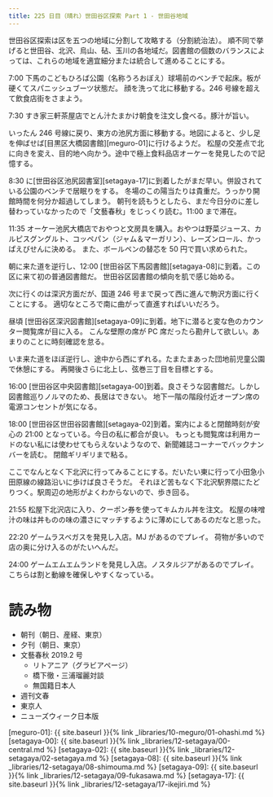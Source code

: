 ```yaml
---
title: 225 日目（晴れ）世田谷区探索 Part 1 - 世田谷地域
---
```


世田谷区探索は区を五つの地域に分割して攻略する（分割統治法）。
順不同で挙げると世田谷、北沢、烏山、砧、玉川の各地域だ。図書館の個数のバランスによっては、これらの地域を適宜細分または統合して進めることにする。

7:00 下馬のこどもひろば公園（名称うろおぼえ）球場前のベンチで起床。板が硬くてスパニッシュブーツ状態だ。
顔を洗って北に移動する。246 号線を超えて飲食店街をさまよう。

7:30 すき家三軒茶屋店でとん汁たまかけ朝食を注文し食べる。豚汁が旨い。

いったん 246 号線に戻り、東方の池尻方面に移動する。地図によると、少し足を伸ばせば[目黒区大橋図書館][meguro-01]に行けるようだ。
松屋の交差点で北に向きを変え、目的地へ向かう。途中で極上食料品店オーケーを発見したので記憶する。

8:30 に[世田谷区池尻図書室][setagaya-17]に到着したがまだ早い。併設されている公園のベンチで居眠りをする。
冬場のこの陽当たりは貴重だ。うっかり開館時間を何分か超過してしまう。
朝刊を読もうとしたら、まだ今日分のに差し替わっていなかったので「文藝春秋」をじっくり読む。11:00 まで滞在。

11:35 オーケー池尻大橋店でおやつと文房具を購入。おやつは野菜ジュース、カルピスグングルト、コッペパン（ジャム＆マーガリン）、レーズンロール、かっぱえびせんに決める。
また、ボールペンの替芯を 50 円で買い求められた。

朝に来た道を逆行し、12:00 [世田谷区下馬図書館][setagaya-08]に到着。この区に来て初の普通図書館だ。
世田谷区図書館の傾向を肌で感じ始める。

次に行くのは深沢方面だが、国道 246 号まで戻って西に進んで駒沢方面に行くことにする。
適切なところで南に曲がって直進すればいいだろう。

昼頃 [世田谷区深沢図書館][setagaya-09]に到着。地下に潜ると変な色のカウンター閲覧席が目に入る。
こんな壁際の席が PC 席だったら勘弁して欲しい。あまりのことに時刻確認を怠る。

いま来た道をほぼ逆行し、途中から西にずれる。たまたまあった団地前児童公園で休憩にする。
再開後さらに北上し、弦巻三丁目を目標とする。

16:00 [世田谷区中央図書館][setagaya-00]到着。良さそうな図書館だ。しかし図書館巡りノルマのため、長居はできない。
地下一階の階段付近オープン席の電源コンセントが気になる。

18:00 [世田谷区世田谷図書館][setagaya-02]到着。案内によると閉館時刻が安心の 21:00 となっている。今日の私に都合が良い。
もっとも閲覧席は利用カードのない私には使わせてもらえないようなので、新聞雑誌コーナーでバックナンバーを読む。
閉館ギリギリまで粘る。

ここでなんとなく下北沢に行ってみることにする。だいたい東に行って小田急小田原線の線路沿いに歩けば良さそうだ。
それほど苦もなく下北沢駅界隈にたどりつく。駅周辺の地形がよくわからないので、歩き回る。

21:55 松屋下北沢店に入り、クーポン券を使ってキムカル丼を注文。
松屋の味噌汁の味は丼ものの味の濃さにマッチするように薄めにしてあるのだなと思った。

22:20 ゲームラスベガスを発見し入店。MJ があるのでプレイ。
荷物が多いので店の奥に分け入るのがたいへんだ。

24:00 ゲームエムエムランドを発見し入店。ノスタルジアがあるのでプレイ。
こちらは割と動線を確保しやすくなっている。

# 読み物

* 朝刊（朝日、産経、東京）
* 夕刊（朝日、東京）
* 文藝春秋 2019.2 号
  * リトアニア（グラビアページ）
  * 橋下徹・三浦瑠麗対談
  * 無国籍日本人
* 週刊文春
* 東京人
* ニューズウィーク日本版

[meguro-01]: {{ site.baseurl }}{% link _libraries/10-meguro/01-ohashi.md %}
[setagaya-00]: {{ site.baseurl }}{% link _libraries/12-setagaya/00-central.md %}
[setagaya-02]: {{ site.baseurl }}{% link _libraries/12-setagaya/02-setagaya.md %}
[setagaya-08]: {{ site.baseurl }}{% link _libraries/12-setagaya/08-shimouma.md %}
[setagaya-09]: {{ site.baseurl }}{% link _libraries/12-setagaya/09-fukasawa.md %}
[setagaya-17]: {{ site.baseurl }}{% link _libraries/12-setagaya/17-ikejiri.md %}
